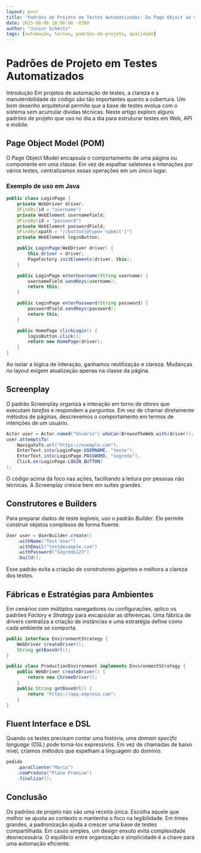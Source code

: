 ```yaml
---
layout: post
title: "Padrões de Projeto em Testes Automatizados: Do Page Object ao Screenplay e Além"
date: 2025-08-06 10:00:00 -0300
author: "Junior Schmitz"
tags: [automação, testes, padrões-de-projeto, qualidade]
---
```

# Padrões de Projeto em Testes Automatizados

Introdução
Em projetos de automação de testes, a clareza e a manutenibilidade do código são tão importantes quanto a cobertura. Um bom desenho arquitetural permite que a base de testes evolua com o sistema sem acumular dívidas técnicas. Neste artigo exploro alguns padrões de projeto que uso no dia a dia para estruturar testes em Web, API e mobile.

## Page Object Model (POM)

O Page Object Model encapsula o comportamento de uma página ou componente em uma classe. Em vez de espalhar seletores e interações por vários testes, centralizamos essas operações em um único lugar.

### Exemplo de uso em Java

```java
public class LoginPage {
    private WebDriver driver;
    @FindBy(id = "username")
    private WebElement usernameField;
    @FindBy(id = "password")
    private WebElement passwordField;
    @FindBy(xpath = "//button[@type='submit']")
    private WebElement loginButton;

    public LoginPage(WebDriver driver) {
        this.driver = driver;
        PageFactory.initElements(driver, this);
    }

    public LoginPage enterUsername(String username) {
        usernameField.sendKeys(username);
        return this;
    }

    public LoginPage enterPassword(String password) {
        passwordField.sendKeys(password);
        return this;
    }

    public HomePage clickLogin() {
        loginButton.click();
        return new HomePage(driver);
    }
}
```

Ao isolar a lógica de interação, ganhamos reutilização e clareza. Mudanças no layout exigem atualização apenas na classe da página.

## Screenplay

O padrão Screenplay organiza a interação em torno de *atores* que executam *tarefas* e respondem a *perguntas*. Em vez de chamar diretamente métodos de páginas, descrevemos o comportamento em termos de intenções de um usuário.

```java
Actor user = Actor.named("Usuário").whoCan(BrowseTheWeb.with(driver));
user.attemptsTo(
    NavigateTo.url("https://exemplo.com"),
    EnterText.into(LoginPage.USERNAME, "teste"),
    EnterText.into(LoginPage.PASSWORD, "segredo"),
    Click.on(LoginPage.LOGIN_BUTTON)
);
```

O código acima dá foco nas ações, facilitando a leitura por pessoas não técnicas. A Screenplay cresce bem em suites grandes.

## Construtores e Builders

Para preparar dados de teste legíveis, uso o padrão *Builder*. Ele permite construir objetos complexos de forma fluente.

```java
User user = UserBuilder.create()
    .withName("Test User")
    .withEmail("test@example.com")
    .withPassword("Segredo123")
    .build();
```

Esse padrão evita a criação de construtores gigantes e melhora a clareza dos testes.

## Fábricas e Estratégias para Ambientes

Em cenários com múltiplos navegadores ou configurações, aplico os padrões *Factory* e *Strategy* para encapsular as diferenças. Uma fábrica de drivers centraliza a criação de instâncias e uma estratégia define como cada ambiente se comporta.

```java
public interface EnvironmentStrategy {
    WebDriver createDriver();
    String getBaseUrl();
}

public class ProductionEnvironment implements EnvironmentStrategy {
    public WebDriver createDriver() {
        return new ChromeDriver();
    }
    public String getBaseUrl() {
        return "https://app.empresa.com";
    }
}
```

## Fluent Interface e DSL

Quando os testes precisam contar uma história, uma *domain specific language* (DSL) pode torná-los expressivos. Em vez de chamadas de baixo nível, criamos métodos que espelham a linguagem do domínio.

```java
pedido
    .paraCliente("Maria")
    .comProduto("Plano Premium")
    .finalizar();
```

## Conclusão

Os padrões de projeto não são uma receita única. Escolha aquele que melhor se ajusta ao contexto e mantenha o foco na legibilidade. Em times grandes, a padronização ajuda a crescer uma base de testes compartilhada. Em casos simples, um design enxuto evita complexidade desnecessária. O equilíbrio entre organização e simplicidade é a chave para uma automação eficiente.
